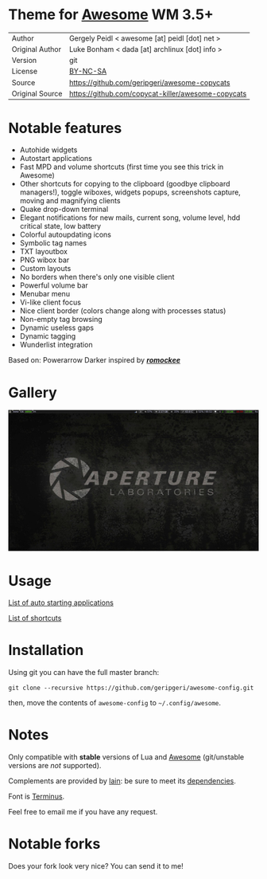 Theme for [Awesome](http://awesome.naquadah.org/) WM 3.5+
===================
| | |
 ------- | ------------- 
|Author | Gergely Peidl < awesome [at] peidl [dot] net > |
|Original Author| Luke Bonham < dada [at] archlinux [dot] info > |
|Version | git |
|License | [BY-NC-SA](http://creativecommons.org/licenses/by-nc-sa/4.0/) |
|Source | https://github.com/geripgeri/awesome-copycats
|Original Source | https://github.com/copycat-killer/awesome-copycats

Notable features
================

- Autohide widgets
- Autostart applications
- Fast MPD and volume shortcuts (first time you see this trick in Awesome)
- Other shortcuts for copying to the clipboard (goodbye clipboard managers!), toggle wiboxes, widgets popups, screenshots capture, moving and magnifying clients
- Quake drop-down terminal
- Elegant notifications for new mails, current song, volume level, hdd critical state, low battery
- Colorful autoupdating icons
- Symbolic tag names
- TXT layoutbox
- PNG wibox bar
- Custom layouts
- No borders when there's only one visible client
- Powerful volume bar
- Menubar menu
- Vi-like client focus
- Nice client border (colors change along with processes status)
- Non-empty tag browsing
- Dynamic useless gaps
- Dynamic tagging
- Wunderlist integration

Based on: Powerarrow Darker inspired by ***[romockee](https://github.com/romockee/powerarrow)***

Gallery
=======

![preview](https://github.com/geripgeri/awesome-config/raw/master/images/screenshot.png "Preview")

Usage
=====

[List of auto starting applications](https://github.com/geripgeri/awesome-config/wiki/List-of-auto-starting-applications)

[List of shortcuts](https://github.com/geripgeri/awesome-config/wiki/Shortcuts)

Installation
============

Using git you can have the full master branch:

    git clone --recursive https://github.com/geripgeri/awesome-config.git

then, move the contents of `awesome-config` to `~/.config/awesome`.


Notes
=====

Only compatible with **stable** versions of Lua and [Awesome](http://awesome.naquadah.org/) (git/unstable versions are *not* supported).

Complements are provided by [lain](https://github.com/copycat-killer/lain): be sure to meet its [dependencies](https://github.com/copycat-killer/lain/wiki).

Font is [Terminus](http://terminus-font.sourceforge.net/).

Feel free to email me if you have any request.

Notable forks
=============

Does your fork look very nice? You can send it to me!
